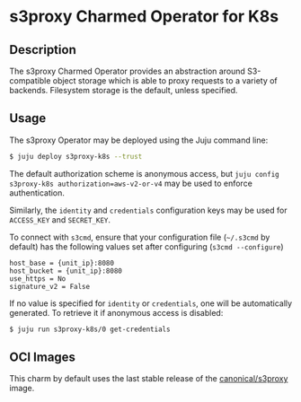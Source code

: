 # s3proxy Charmed Operator for K8s

## Description

The s3proxy Charmed Operator provides an abstraction around S3-compatible object storage which is able to proxy
requests to a variety of backends. Filesystem storage is the default, unless specified.

## Usage

The s3proxy Operator may be deployed using the Juju command line:

```sh
$ juju deploy s3proxy-k8s --trust
```

The default authorization scheme is anonymous access, but `juju config s3proxy-k8s authorization=aws-v2-or-v4` may be
used to enforce authentication.

Similarly, the `identity` and `credentials` configuration keys may be used for `ACCESS_KEY` and `SECRET_KEY`.

To connect with `s3cmd`, ensure that your configuration file (`~/.s3cmd` by default) has the following values set after
configuring (`s3cmd --configure`)

    host_base = {unit_ip}:8080
    host_bucket = {unit_ip}:8080
    use_https = No
    signature_v2 = False

If no value is specified for `identity` or `credentials`, one will be automatically generated. To retrieve it if anonymous
access is disabled:

```sh
$ juju run s3proxy-k8s/0 get-credentials
```

## OCI Images

This charm by default uses the last stable release of the [canonical/s3proxy](https://ghcr.io/canonical/s3proxy:2.0.0) image.
